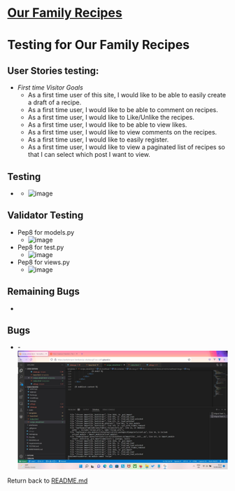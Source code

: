 # [Our Family Recipes](https://our-family-recipes14.herokuapp.com/)
# Testing for Our Family Recipes

## User Stories testing:
- _First time Visitor Goals_
  - As a first time user of this site, I would like to be able to easily create a draft of a recipe.
  - As a first time user, I would like to be able to comment on recipes.
  - As a first time user, I would like to Like/Unlike the recipes.
  - As a first time user, I would like to be able to view likes.
  - As a first time user, I would like to view comments on the recipes.
  - As a first time user, I would like to easily register.
  - As a first time user, I would like to view a paginated list of recipes so that I can select which post I want to view.

## Testing
- 
    - ![image]()

## Validator Testing
-  Pep8 for models.py
     - ![image]()
-  Pep8 for test.py
     - ![image]()
-  Pep8 for views.py
     - ![image]()

## Remaining Bugs
- 

## Bugs
- 
     -![image](testing/name_error.jpg)

Return back to [README.md](README.md)